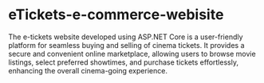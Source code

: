 # eTickets-e-commerce-webisite
The e-tickets website developed using ASP.NET Core is a user-friendly platform for seamless buying and selling of cinema tickets. It provides a secure and convenient online marketplace, allowing users to browse movie listings, select preferred showtimes, and purchase tickets effortlessly, enhancing the overall cinema-going experience.

